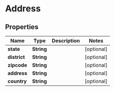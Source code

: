 # Address

## Properties
Name | Type | Description | Notes
------------ | ------------- | ------------- | -------------
**state** | **String** |  |  [optional]
**district** | **String** |  |  [optional]
**zipcode** | **String** |  |  [optional]
**address** | **String** |  |  [optional]
**country** | **String** |  |  [optional]
